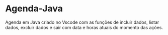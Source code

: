 # Agenda-Java

Agenda em Java criado no Vscode com as funções de incluir dados, listar dados, excluir dados e sair com data e horas atuais do momento das ações.
